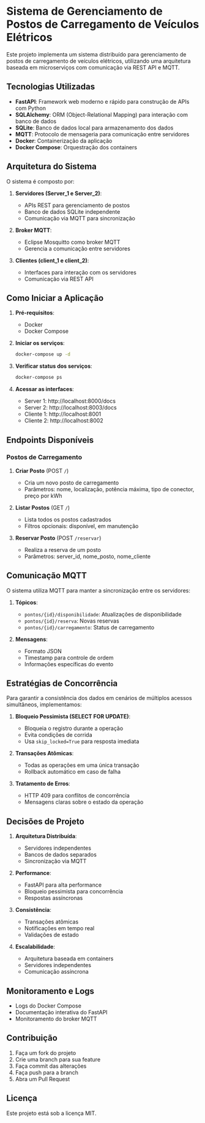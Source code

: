 # Sistema de Gerenciamento de Postos de Carregamento de Veículos Elétricos

Este projeto implementa um sistema distribuído para gerenciamento de postos de carregamento de veículos elétricos, utilizando uma arquitetura baseada em microserviços com comunicação via REST API e MQTT.

## Tecnologias Utilizadas

- **FastAPI**: Framework web moderno e rápido para construção de APIs com Python
- **SQLAlchemy**: ORM (Object-Relational Mapping) para interação com banco de dados
- **SQLite**: Banco de dados local para armazenamento dos dados
- **MQTT**: Protocolo de mensageria para comunicação entre servidores
- **Docker**: Containerização da aplicação
- **Docker Compose**: Orquestração dos containers

## Arquitetura do Sistema

O sistema é composto por:

1. **Servidores (Server_1 e Server_2)**:

   - APIs REST para gerenciamento de postos
   - Banco de dados SQLite independente
   - Comunicação via MQTT para sincronização

2. **Broker MQTT**:

   - Eclipse Mosquitto como broker MQTT
   - Gerencia a comunicação entre servidores

3. **Clientes (client_1 e client_2)**:
   - Interfaces para interação com os servidores
   - Comunicação via REST API

## Como Iniciar a Aplicação

1. **Pré-requisitos**:

   - Docker
   - Docker Compose

2. **Iniciar os serviços**:

   ```bash
   docker-compose up -d
   ```

3. **Verificar status dos serviços**:

   ```bash
   docker-compose ps
   ```

4. **Acessar as interfaces**:
   - Server 1: http://localhost:8000/docs
   - Server 2: http://localhost:8003/docs
   - Cliente 1: http://localhost:8001
   - Cliente 2: http://localhost:8002

## Endpoints Disponíveis

### Postos de Carregamento

1. **Criar Posto** (POST `/`)

   - Cria um novo posto de carregamento
   - Parâmetros: nome, localização, potência máxima, tipo de conector, preço por kWh

2. **Listar Postos** (GET `/`)

   - Lista todos os postos cadastrados
   - Filtros opcionais: disponível, em manutenção

3. **Reservar Posto** (POST `/reservar`)
   - Realiza a reserva de um posto
   - Parâmetros: server_id, nome_posto, nome_cliente

## Comunicação MQTT

O sistema utiliza MQTT para manter a sincronização entre os servidores:

1. **Tópicos**:

   - `pontos/{id}/disponibilidade`: Atualizações de disponibilidade
   - `pontos/{id}/reserva`: Novas reservas
   - `pontos/{id}/carregamento`: Status de carregamento

2. **Mensagens**:
   - Formato JSON
   - Timestamp para controle de ordem
   - Informações específicas do evento

## Estratégias de Concorrência

Para garantir a consistência dos dados em cenários de múltiplos acessos simultâneos, implementamos:

1. **Bloqueio Pessimista (SELECT FOR UPDATE)**:

   - Bloqueia o registro durante a operação
   - Evita condições de corrida
   - Usa `skip_locked=True` para resposta imediata

2. **Transações Atômicas**:

   - Todas as operações em uma única transação
   - Rollback automático em caso de falha

3. **Tratamento de Erros**:
   - HTTP 409 para conflitos de concorrência
   - Mensagens claras sobre o estado da operação

## Decisões de Projeto

1. **Arquitetura Distribuída**:

   - Servidores independentes
   - Bancos de dados separados
   - Sincronização via MQTT

2. **Performance**:

   - FastAPI para alta performance
   - Bloqueio pessimista para concorrência
   - Respostas assíncronas

3. **Consistência**:

   - Transações atômicas
   - Notificações em tempo real
   - Validações de estado

4. **Escalabilidade**:
   - Arquitetura baseada em containers
   - Servidores independentes
   - Comunicação assíncrona

## Monitoramento e Logs

- Logs do Docker Compose
- Documentação interativa do FastAPI
- Monitoramento do broker MQTT

## Contribuição

1. Faça um fork do projeto
2. Crie uma branch para sua feature
3. Faça commit das alterações
4. Faça push para a branch
5. Abra um Pull Request

## Licença

Este projeto está sob a licença MIT.
